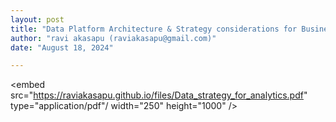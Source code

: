```yaml
---
layout: post
title: "Data Platform Architecture & Strategy considerations for Business Analytics & Reporting"
author: "ravi akasapu (raviakasapu@gmail.com)"
date: "August 18, 2024"

---
```


<embed src="https://raviakasapu.github.io/files/Data_strategy_for_analytics.pdf" type="application/pdf"/ width="250" height="1000" />
